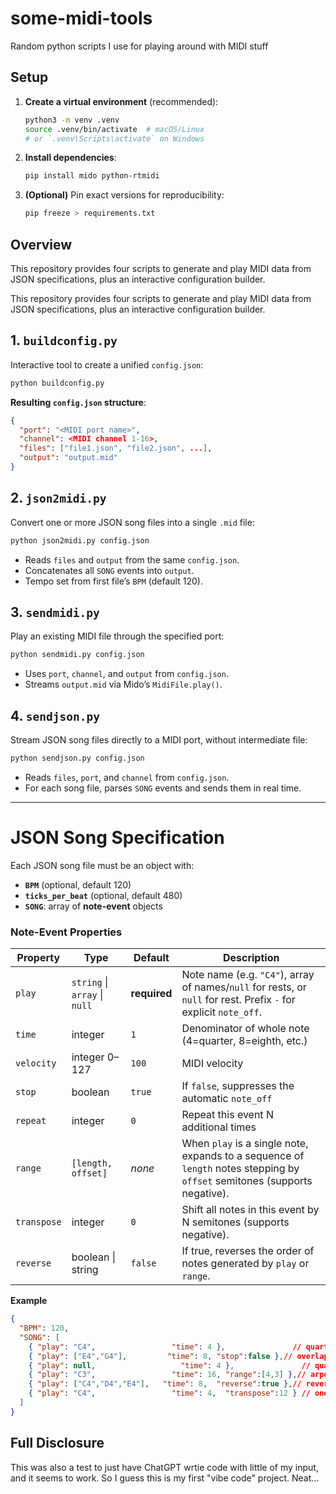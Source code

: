 # some-midi-tools

Random python scripts I use for playing around with MIDI stuff

## Setup

1. **Create a virtual environment** (recommended):

   ```bash
   python3 -m venv .venv
   source .venv/bin/activate  # macOS/Linux
   # or `.venv\Scripts\activate` on Windows
   ```
2. **Install dependencies**:

   ```bash
   pip install mido python-rtmidi
   ```
3. **(Optional)** Pin exact versions for reproducibility:

   ```bash
   pip freeze > requirements.txt
   ```

## Overview

This repository provides four scripts to generate and play MIDI data from JSON specifications, plus an interactive configuration builder.

This repository provides four scripts to generate and play MIDI data from JSON specifications, plus an interactive configuration builder.

## 1. `buildconfig.py`

Interactive tool to create a unified `config.json`:

```bash
python buildconfig.py
```

**Resulting `config.json` structure**:

```json
{
  "port": "<MIDI port name>",
  "channel": <MIDI channel 1-16>,
  "files": ["file1.json", "file2.json", ...],
  "output": "output.mid"
}
```

## 2. `json2midi.py`

Convert one or more JSON song files into a single `.mid` file:

```bash
python json2midi.py config.json
```

* Reads `files` and `output` from the same `config.json`.
* Concatenates all `SONG` events into `output`.
* Tempo set from first file’s `BPM` (default 120).

## 3. `sendmidi.py`

Play an existing MIDI file through the specified port:

```bash
python sendmidi.py config.json
```

* Uses `port`, `channel`, and `output` from `config.json`.
* Streams `output.mid` via Mido’s `MidiFile.play()`.

## 4. `sendjson.py`

Stream JSON song files directly to a MIDI port, without intermediate file:

```bash
python sendjson.py config.json
```

* Reads `files`, `port`, and `channel` from `config.json`.
* For each song file, parses `SONG` events and sends them in real time.

---

# JSON Song Specification

Each JSON song file must be an object with:

* **`BPM`** (optional, default 120)
* **`ticks_per_beat`** (optional, default 480)
* **`SONG`**: array of **note-event** objects

### Note-Event Properties

| Property    | Type                          | Default      | Description                                                                                                               |
| ----------- | ----------------------------- | ------------ | ------------------------------------------------------------------------------------------------------------------------- |
| `play`      | `string` \| `array` \| `null` | **required** | Note name (e.g. `"C4"`), array of names/`null` for rests, or `null` for rest. Prefix `-` for explicit `note_off`.         |
| `time`      | integer                       | `1`          | Denominator of whole note (4=quarter, 8=eighth, etc.)                                                                     |
| `velocity`  | integer 0–127                 | `100`        | MIDI velocity                                                                                                             |
| `stop`      | boolean                       | `true`       | If `false`, suppresses the automatic `note_off`                                                                           |
| `repeat`    | integer                       | `0`          | Repeat this event N additional times                                                                                      |
| `range`     | `[length, offset]`            | *none*       | When `play` is a single note, expands to a sequence of `length` notes stepping by `offset` semitones (supports negative). |
| `transpose` | integer                       | `0`          | Shift all notes in this event by N semitones (supports negative).                                                         |
| `reverse`   | boolean \| string             | `false`      | If true, reverses the order of notes generated by `play` or `range`.                                                      |

**Example**

```json
{
  "BPM": 120,
  "SONG": [
    { "play": "C4",                 "time": 4 },               // quarter-note C
    { "play": ["E4","G4"],         "time": 8, "stop":false },// overlapping eighth-note dyad
    { "play": null,                   "time": 4 },               // quarter rest
    { "play": "C3",                 "time": 16, "range":[4,3] },// arpeggio: C3,E3,G3,B3 (sixteenth)
    { "play": ["C4","D4","E4"],   "time": 8,  "reverse":true },// reversed sequence
    { "play": "C4",                 "time": 4,  "transpose":12 } // one octave up
  ]
}
```

## Full Disclosure

This was also a test to just have ChatGPT wrtie code with little of my input, and it seems to work. So I guess this is my first "vibe code" project. Neat...